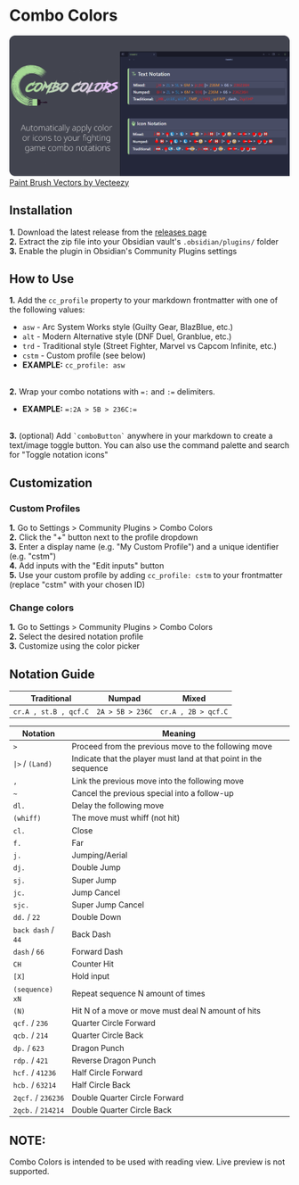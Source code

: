 # Combo Colors
![TXT Mode Sample](assets/header.png)<br>
<a href="https://www.vecteezy.com/free-vector/paint-brush">Paint Brush Vectors by Vecteezy</a>

## Installation

**1.** Download the latest release from the <a href="https://github.com/kevinkickback/Combo-Colors/releases/">releases page</a><br>
**2.** Extract the zip file into your Obsidian vault's `.obsidian/plugins/` folder<br>
**3.** Enable the plugin in Obsidian's Community Plugins settings

## How to Use

**1.** Add the `cc_profile` property to your markdown frontmatter with one of the following values:
   - `asw` - Arc System Works style (Guilty Gear, BlazBlue, etc.)
   - `alt` - Modern Alternative style (DNF Duel, Granblue, etc.)
   - `trd` - Traditional style (Street Fighter, Marvel vs Capcom Infinite, etc.)
   - `cstm` - Custom profile (see below)
   - **EXAMPLE:** `cc_profile: asw`<br><br>

**2.** Wrap your combo notations with `=:` and `:=` delimiters.<br>
   - **EXAMPLE:** `=:2A > 5B > 236C:=`<br><br  >

**3.** (optional) Add `` `comboButton` `` anywhere in your markdown to create a text/image toggle button. You can also use the command palette and search for "Toggle notation icons"

## Customization

### Custom Profiles
**1.** Go to Settings > Community Plugins > Combo Colors<br>
**2.** Click the "+" button next to the profile dropdown<br>
**3.** Enter a display name (e.g. "My Custom Profile") and a unique identifier (e.g. "cstm")<br>
**4.** Add inputs with the "Edit inputs" button<br>
**5.** Use your custom profile by adding `cc_profile: cstm` to your frontmatter (replace "cstm" with your chosen ID)

### Change colors
**1.** Go to Settings > Community Plugins > Combo Colors<br>
**2.** Select the desired notation profile<br>
**3.** Customize using the color picker

## Notation Guide

| Traditional | Numpad | Mixed |
|----------|---------|---------|
| `cr.A , st.B , qcf.C` | `2A > 5B > 236C` | `cr.A , 2B > qcf.C` |

| Notation | Meaning |
|----------|---------|
| `>` | Proceed from the previous move to the following move |
| `\|>` / `(Land)` | Indicate that the player must land at that point in the sequence |
| `,` | Link the previous move into the following move |
| `~` | Cancel the previous special into a follow-up |
| `dl.` | Delay the following move |
| `(whiff)` | The move must whiff (not hit) |
| `cl.` | Close |
| `f.` | Far |
| `j.` | Jumping/Aerial |
| `dj.` | Double Jump |
| `sj.` | Super Jump |
| `jc.` | Jump Cancel |
| `sjc.` | Super Jump Cancel |
| `dd.` / `22` | Double Down |
| `back dash` / `44` | Back Dash |
| `dash` / `66` | Forward Dash |
| `CH` | Counter Hit |
| `[X]` | Hold input |
| `(sequence) xN` | Repeat sequence N amount of times |
| `(N)` | Hit N of a move or move must deal N amount of hits |
| `qcf.` / `236` | Quarter Circle Forward |
| `qcb.` / `214` | Quarter Circle Back |
| `dp.` / `623` | Dragon Punch |
| `rdp.` / `421` | Reverse Dragon Punch |
| `hcf.` / `41236` | Half Circle Forward |
| `hcb.` / `63214` | Half Circle Back |
| `2qcf.` / `236236` | Double Quarter Circle Forward |
| `2qcb.` / `214214` | Double Quarter Circle Back |

## NOTE:
Combo Colors is intended to be used with reading view. Live preview is not supported.
